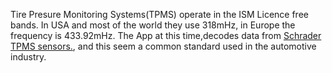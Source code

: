 Tire Presure Monitoring Systems(TPMS) operate in the ISM Licence free bands. In USA and most of the world they use 318mHz, in Europe the frequency is 433.92mHz. The App at this time,decodes data from [Schrader TPMS sensors.](https://www.schradertpms.com), and this seem a common standard used in the automotive industry.


